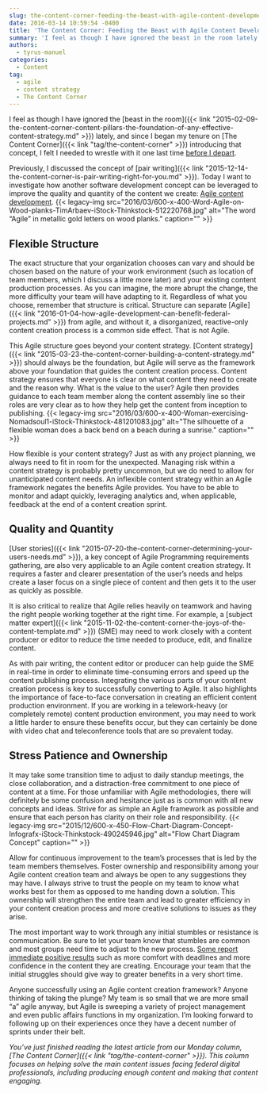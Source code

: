 ```yaml
---
slug: the-content-corner-feeding-the-beast-with-agile-content-development
date: 2016-03-14 10:59:54 -0400
title: 'The Content Corner: Feeding the Beast with Agile Content Development'
summary: 'I feel as though I have ignored the beast in the room lately, and since I began my tenure on The Content Corner introducing that concept, I felt I needed to wrestle with it one last time before I depart. Previously, I discussed the concept of pair writing. Today I want to investigate how another software'
authors:
  - tyrus-manuel
categories:
  - Content
tag:
  - agile
  - content strategy
  - The Content Corner
---
```


I feel as though I have ignored the [beast in the room]({{< link "2015-02-09-the-content-corner-content-pillars-the-foundation-of-any-effective-content-strategy.md" >}}) lately, and since I began my tenure on [The Content Corner]({{< link "tag/the-content-corner" >}}) introducing that concept, I felt I needed to wrestle with it one last time [before I depart](https://openopps.digitalgov.gov/tasks/479).

Previously, I discussed the concept of [pair writing]({{< link "2015-12-14-the-content-corner-is-pair-writing-right-for-you.md" >}}). Today I want to investigate how another software development concept can be leveraged to improve the quality and quantity of the content we create: [Agile content development](http://www.fastcocreate.com/1682380/the-3-keys-to-agile-content-development). {{< legacy-img src="2016/03/600-x-400-Word-Agile-on-Wood-planks-TimArbaev-iStock-Thinkstock-512220768.jpg" alt="The word “Agile” in metallic gold letters on wood planks." caption="" >}} 

## Flexible Structure

The exact structure that your organization chooses can vary and should be chosen based on the nature of your work environment (such as location of team members, which I discuss a little more later) and your existing content production processes. As you can imagine, the more abrupt the change, the more difficulty your team will have adapting to it. Regardless of what you choose, remember that structure is critical. Structure can separate [Agile]({{< link "2016-01-04-how-agile-development-can-benefit-federal-projects.md" >}}) from agile, and without it, a disorganized, reactive-only content creation process is a common side effect. That is not Agile.

This Agile structure goes beyond your content strategy. [Content strategy]({{< link "2015-03-23-the-content-corner-building-a-content-strategy.md" >}}) should always be the foundation, but Agile will serve as the framework above your foundation that guides the content creation process. Content strategy ensures that everyone is clear on what content they need to create and the reason why. What is the value to the user? Agile then provides guidance to each team member along the content assembly line so their roles are very clear as to how they help get the content from inception to publishing. {{< legacy-img src="2016/03/600-x-400-Woman-exercising-Nomadsoul1-iStock-Thinkstock-481201083.jpg" alt="The silhouette of a flexible woman does a back bend on a beach during a sunrise." caption="" >}} 

How flexible is your content strategy? Just as with any project planning, we always need to fit in room for the unexpected. Managing risk within a content strategy is probably pretty uncommon, but we do need to allow for unanticipated content needs. An inflexible content strategy within an Agile framework negates the benefits Agile provides. You have to be able to monitor and adapt quickly, leveraging analytics and, when applicable, feedback at the end of a content creation sprint.

## Quality and Quantity

[User stories]({{< link "2015-07-20-the-content-corner-determining-your-users-needs.md" >}}), a key concept of Agile Programming requirements gathering, are also very applicable to an Agile content creation strategy. It requires a faster and clearer presentation of the user’s needs and helps create a laser focus on a single piece of content and then gets it to the user as quickly as possible.

It is also critical to realize that Agile relies heavily on teamwork and having the right people working together at the right time. For example, a [subject matter expert]({{< link "2015-11-02-the-content-corner-the-joys-of-the-content-template.md" >}}) (SME) may need to work closely with a content producer or editor to reduce the time needed to produce, edit, and finalize content.

As with pair writing, the content editor or producer can help guide the SME in real-time in order to eliminate time-consuming errors and speed up the content publishing process. Integrating the various parts of your content creation process is key to successfully converting to Agile. It also highlights the importance of face-to-face conversation in creating an efficient content production environment. If you are working in a telework-heavy (or completely remote) content production environment, you may need to work a little harder to ensure these benefits occur, but they can certainly be done with video chat and teleconference tools that are so prevalent today.

## Stress Patience and Ownership

It may take some transition time to adjust to daily standup meetings, the close collaboration, and a distraction-free commitment to one piece of content at a time. For those unfamiliar with Agile methodologies, there will definitely be some confusion and hesitance just as is common with all new concepts and ideas. Strive for as simple an Agile framework as possible and ensure that each person has clarity on their role and responsibility. {{< legacy-img src="2015/12/600-x-450-Flow-Chart-Diagram-Concept-Infografx-iStock-Thinkstock-490245946.jpg" alt="Flow Chart Diagram Concept" caption="" >}} 

Allow for continuous improvement to the team’s processes that is led by the team members themselves. Foster ownership and responsibility among your Agile content creation team and always be open to any suggestions they may have. I always strive to trust the people on my team to know what works best for them as opposed to me handing down a solution. This ownership will strengthen the entire team and lead to greater efficiency in your content creation process and more creative solutions to issues as they arise.

The most important way to work through any initial stumbles or resistance is communication. Be sure to let your team know that stumbles are common and most groups need time to adjust to the new process. [Some report immediate positive results](http://contentmarketinginstitute.com/2016/03/content-team-agile) such as more comfort with deadlines and more confidence in the content they are creating. Encourage your team that the initial struggles should give way to greater benefits in a very short time.

Anyone successfully using an Agile content creation framework? Anyone thinking of taking the plunge? My team is so small that we are more small “a” agile anyway, but Agile is sweeping a variety of project management and even public affairs functions in my organization. I’m looking forward to following up on their experiences once they have a decent number of sprints under their belt.

_You’ve just finished reading the latest article from our Monday column, [The Content Corner]({{< link "tag/the-content-corner" >}}). This column focuses on helping solve the main content issues facing federal digital professionals, including producing enough content and making that content engaging._